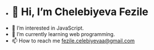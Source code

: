 - <h1> 👋 Hi, I’m Chelebiyeva Fezile </h1>
- 👀 I’m interested in JavaScript.
- 🌱 I’m currently learning web programming.
- 📫 How to reach me fezile.celebiyevaa@gmail.com
